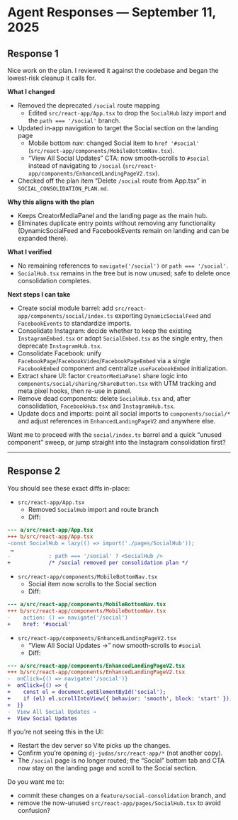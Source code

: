 # Agent Responses — September 11, 2025

## Response 1

Nice work on the plan. I reviewed it against the codebase and began the lowest‑risk cleanup it calls for.

**What I changed**
- Removed the deprecated `/social` route mapping
  - Edited `src/react-app/App.tsx` to drop the `SocialHub` lazy import and the `path === '/social'` branch.
- Updated in‑app navigation to target the Social section on the landing page
  - Mobile bottom nav: changed Social item to `href '#social'` (`src/react-app/components/MobileBottomNav.tsx`).
  - “View All Social Updates” CTA: now smooth‑scrolls to `#social` instead of navigating to `/social` (`src/react-app/components/EnhancedLandingPageV2.tsx`).
- Checked off the plan item “Delete `/social` route from App.tsx” in `SOCIAL_CONSOLIDATION_PLAN.md`.

**Why this aligns with the plan**
- Keeps CreatorMediaPanel and the landing page as the main hub.
- Eliminates duplicate entry points without removing any functionality (DynamicSocialFeed and FacebookEvents remain on landing and can be expanded there).

**What I verified**
- No remaining references to `navigate('/social')` or `path === '/social'`.
- `SocialHub.tsx` remains in the tree but is now unused; safe to delete once consolidation completes.

**Next steps I can take**
- Create social module barrel: add `src/react-app/components/social/index.ts` exporting `DynamicSocialFeed` and `FacebookEvents` to standardize imports.
- Consolidate Instagram: decide whether to keep the existing `InstagramEmbed.tsx` or adopt `SocialEmbed.tsx` as the single entry, then deprecate `InstagramHub.tsx`.
- Consolidate Facebook: unify `FacebookPage`/`FacebookVideo`/`FacebookPageEmbed` via a single `FacebookEmbed` component and centralize `useFacebookEmbed` initialization.
- Extract share UI: factor `CreatorMediaPanel` share logic into `components/social/sharing/ShareButton.tsx` with UTM tracking and meta pixel hooks, then re-use in panel.
- Remove dead components: delete `SocialHub.tsx` and, after consolidation, `FacebookHub.tsx` and `InstagramHub.tsx`.
- Update docs and imports: point all social imports to `components/social/*` and adjust references in `EnhancedLandingPageV2` and anywhere else.

Want me to proceed with the `social/index.ts` barrel and a quick “unused component” sweep, or jump straight into the Instagram consolidation first?

---

## Response 2

You should see these exact diffs in-place:

- `src/react-app/App.tsx`
  - Removed `SocialHub` import and route branch
  - Diff:

```diff
--- a/src/react-app/App.tsx
+++ b/src/react-app/App.tsx
-const SocialHub = lazy(() => import('./pages/SocialHub'));
 …
-            : path === '/social' ? <SocialHub />
+            /* /social removed per consolidation plan */
```

- `src/react-app/components/MobileBottomNav.tsx`
  - Social item now scrolls to the Social section
  - Diff:

```diff
--- a/src/react-app/components/MobileBottomNav.tsx
+++ b/src/react-app/components/MobileBottomNav.tsx
-    action: () => navigate('/social')
+    href: '#social'
```

- `src/react-app/components/EnhancedLandingPageV2.tsx`
  - “View All Social Updates →” now smooth‑scrolls to `#social`
  - Diff:

```diff
--- a/src/react-app/components/EnhancedLandingPageV2.tsx
+++ b/src/react-app/components/EnhancedLandingPageV2.tsx
-  onClick={() => navigate('/social')}
+  onClick={() => {
+    const el = document.getElementById('social');
+    if (el) el.scrollIntoView({ behavior: 'smooth', block: 'start' });
+  }}
-  View All Social Updates →
+  View Social Updates
```

If you’re not seeing this in the UI:
- Restart the dev server so Vite picks up the changes.
- Confirm you’re opening `dj-judas/src/react-app/*` (not another copy).
- The `/social` page is no longer routed; the “Social” bottom tab and CTA now stay on the landing page and scroll to the Social section.

Do you want me to:
- commit these changes on a `feature/social-consolidation` branch, and
- remove the now-unused `src/react-app/pages/SocialHub.tsx` to avoid confusion?

